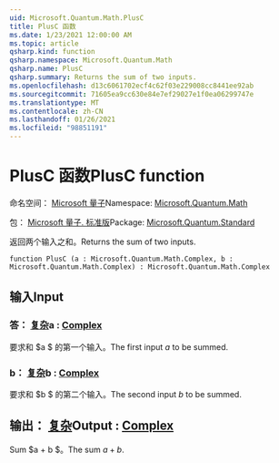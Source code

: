 ```yaml
---
uid: Microsoft.Quantum.Math.PlusC
title: PlusC 函数
ms.date: 1/23/2021 12:00:00 AM
ms.topic: article
qsharp.kind: function
qsharp.namespace: Microsoft.Quantum.Math
qsharp.name: PlusC
qsharp.summary: Returns the sum of two inputs.
ms.openlocfilehash: d13c6061702ecf4c62f03e229008cc8441ee92ab
ms.sourcegitcommit: 71605ea9cc630e84e7ef29027e1f0ea06299747e
ms.translationtype: MT
ms.contentlocale: zh-CN
ms.lasthandoff: 01/26/2021
ms.locfileid: "98851191"
---
```

# <a name="plusc-function"></a><span data-ttu-id="01f32-102">PlusC 函数</span><span class="sxs-lookup"><span data-stu-id="01f32-102">PlusC function</span></span>

<span data-ttu-id="01f32-103">命名空间： [Microsoft 量子](xref:Microsoft.Quantum.Math)</span><span class="sxs-lookup"><span data-stu-id="01f32-103">Namespace: [Microsoft.Quantum.Math](xref:Microsoft.Quantum.Math)</span></span>

<span data-ttu-id="01f32-104">包： [Microsoft 量子. 标准版](https://nuget.org/packages/Microsoft.Quantum.Standard)</span><span class="sxs-lookup"><span data-stu-id="01f32-104">Package: [Microsoft.Quantum.Standard](https://nuget.org/packages/Microsoft.Quantum.Standard)</span></span>


<span data-ttu-id="01f32-105">返回两个输入之和。</span><span class="sxs-lookup"><span data-stu-id="01f32-105">Returns the sum of two inputs.</span></span>

```qsharp
function PlusC (a : Microsoft.Quantum.Math.Complex, b : Microsoft.Quantum.Math.Complex) : Microsoft.Quantum.Math.Complex
```


## <a name="input"></a><span data-ttu-id="01f32-106">输入</span><span class="sxs-lookup"><span data-stu-id="01f32-106">Input</span></span>

### <a name="a--complex"></a><span data-ttu-id="01f32-107">答： [复杂](xref:Microsoft.Quantum.Math.Complex)</span><span class="sxs-lookup"><span data-stu-id="01f32-107">a : [Complex](xref:Microsoft.Quantum.Math.Complex)</span></span>

<span data-ttu-id="01f32-108">要求和 $a $ 的第一个输入。</span><span class="sxs-lookup"><span data-stu-id="01f32-108">The first input $a$ to be summed.</span></span>


### <a name="b--complex"></a><span data-ttu-id="01f32-109">b： [复杂](xref:Microsoft.Quantum.Math.Complex)</span><span class="sxs-lookup"><span data-stu-id="01f32-109">b : [Complex](xref:Microsoft.Quantum.Math.Complex)</span></span>

<span data-ttu-id="01f32-110">要求和 $b $ 的第二个输入。</span><span class="sxs-lookup"><span data-stu-id="01f32-110">The second input $b$ to be summed.</span></span>



## <a name="output--complex"></a><span data-ttu-id="01f32-111">输出： [复杂](xref:Microsoft.Quantum.Math.Complex)</span><span class="sxs-lookup"><span data-stu-id="01f32-111">Output : [Complex](xref:Microsoft.Quantum.Math.Complex)</span></span>

<span data-ttu-id="01f32-112">Sum $a + b $。</span><span class="sxs-lookup"><span data-stu-id="01f32-112">The sum $a + b$.</span></span>